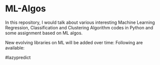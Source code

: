 # ML-Algos
In this repository, I would talk about various interesting Machine Learning Regression, Classification and Clustering Algorithm codes in Python and some assignment based on ML algos.

New evolving libraries on ML will be added over time: Following are available:

#lazypredict

